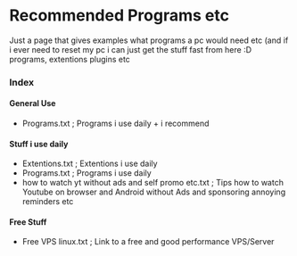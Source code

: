 # Recommended Programs etc
Just a page that gives examples what programs a pc would need etc (and if i ever need to reset my pc i can just get the stuff fast from here :D
programs, extentions plugins etc

### Index
#### General Use
- Programs.txt ; Programs i use daily + i recommend 

#### Stuff i use daily
- Extentions.txt ; Extentions i use daily
- Programs.txt ; Programs i use daily
- how to watch yt without ads and self promo etc.txt ; Tips how to watch Youtube on browser and Android without Ads and sponsoring annoying reminders etc

#### Free Stuff
- Free VPS linux.txt ; Link to a free and good performance VPS/Server
